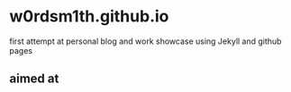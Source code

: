 # w0rdsm1th.github.io
first attempt at personal blog and work showcase using Jekyll and github pages

## aimed at

## 